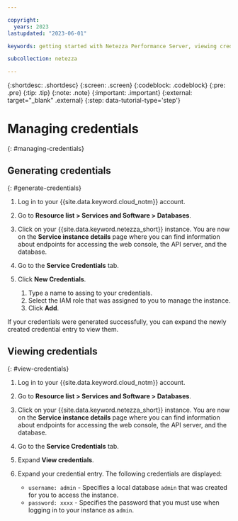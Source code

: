 ```yaml
---

copyright:
  years: 2023
lastupdated: "2023-06-01"

keywords: getting started with Netezza Performance Server, viewing credentials, adding credentials, Netezza Performance Server credentials

subcollection: netezza

---
```


{:shortdesc: .shortdesc}
{:screen: .screen}
{:codeblock: .codeblock}
{:pre: .pre}
{:tip: .tip}
{:note: .note}
{:important: .important}
{:external: target="_blank" .external}
{:step: data-tutorial-type='step'}

# Managing credentials
{: #managing-credentials}

## Generating credentials
{: #generate-credentials}

1. Log in to your {{site.data.keyword.cloud_notm}} account.
1. Go to **Resource list > Services and Software > Databases**.
1. Click on your {{site.data.keyword.netezza_short}} instance.
   You are now on the **Service instance details** page where you can find information about endpoints for accessing the web console, the API server, and the database.
1. Go to the **Service Credentials** tab.
1. Click **New Credentials**.

   1. Type a name to assing to your credentials.
   1. Select the IAM role that was assigned to you to manage the instance.
   1. Click **Add**.

If your credentials were generated successfully, you can expand the newly created credential entry to view them.

## Viewing credentials
{: #view-credentials}

1. Log in to your {{site.data.keyword.cloud_notm}} account.
1. Go to **Resource list > Services and Software > Databases**.
1. Click on your {{site.data.keyword.netezza_short}} instance.
   You are now on the **Service instance details** page where you can find information about endpoints for accessing the web console, the API server, and the database.
1. Go to the **Service Credentials** tab.
1. Expand **View credentials**.
1. Expand your credential entry.
   The following credentials are displayed:

   - `username: admin` - Specifies a local database `admin` that was created for you to access the instance.
   - `password: xxxx`  - Specifies the password that you must use when logging in to your instance as `admin`.
